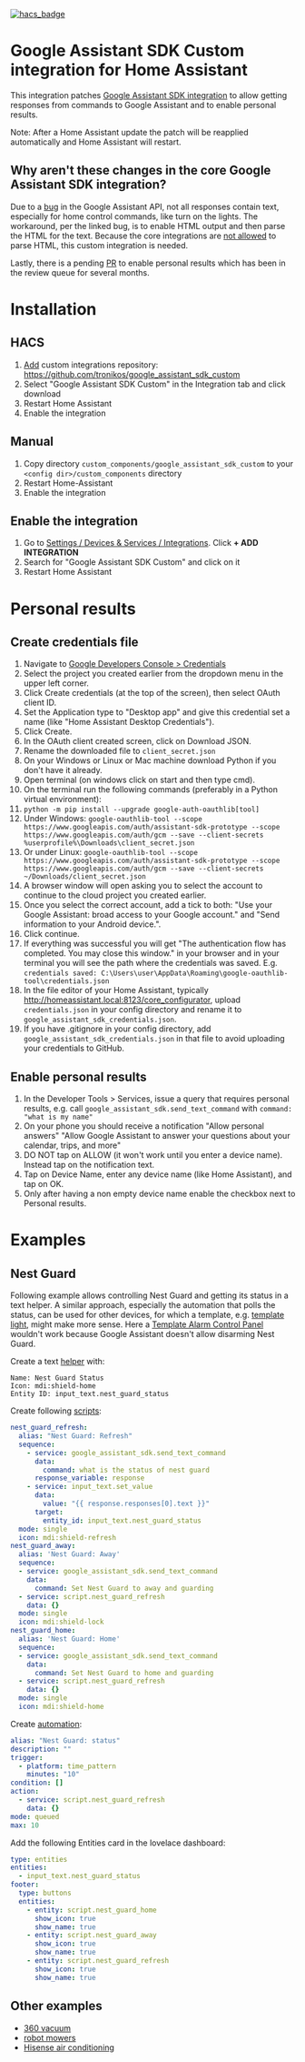 [![hacs_badge](https://img.shields.io/badge/HACS-Custom-41BDF5.svg)](https://github.com/hacs/integration)

# Google Assistant SDK Custom integration for Home Assistant

This integration patches [Google Assistant SDK integration](https://www.home-assistant.io/integrations/google_assistant_sdk/) to allow getting responses from commands to Google Assistant and to enable personal results.

Note: After a Home Assistant update the patch will be reapplied automatically and Home Assistant will restart.

## Why aren't these changes in the core Google Assistant SDK integration?

Due to a [bug](https://github.com/googlesamples/assistant-sdk-python/issues/391) in the Google Assistant API,
not all responses contain text, especially for home control commands, like turn on the lights.
The workaround, per the linked bug, is to enable HTML output and then parse the HTML for the text.
Because the core integrations are [not allowed](https://github.com/home-assistant/architecture/blob/master/adr/0004-webscraping.md) to parse HTML,
this custom integration is needed.

Lastly, there is a pending [PR](https://github.com/home-assistant/core/pull/88871) to enable personal results which has been in the review queue for several months.

# Installation

## HACS

1. [Add](http://homeassistant.local:8123/hacs/integrations) custom integrations repository: https://github.com/tronikos/google_assistant_sdk_custom
2. Select "Google Assistant SDK Custom" in the Integration tab and click download
3. Restart Home Assistant
4. Enable the integration

## Manual

1. Copy directory `custom_components/google_assistant_sdk_custom` to your `<config dir>/custom_components` directory
2. Restart Home-Assistant
3. Enable the integration

## Enable the integration

1. Go to [Settings / Devices & Services / Integrations](http://homeassistant.local:8123/config/integrations). Click **+ ADD INTEGRATION**
2. Search for "Google Assistant SDK Custom" and click on it
3. Restart Home Assistant

# Personal results

## Create credentials file

1. Navigate to [Google Developers Console > Credentials](https://console.cloud.google.com/apis/credentials)
2. Select the project you created earlier from the dropdown menu in the upper left corner.
3. Click Create credentials (at the top of the screen), then select OAuth client ID.
4. Set the Application type to "Desktop app" and give this credential set a name (like "Home Assistant Desktop Credentials").
5. Click Create.
6. In the OAuth client created screen, click on Download JSON.
7. Rename the downloaded file to `client_secret.json`
8. On your Windows or Linux or Mac machine download Python if you don't have it already.
9. Open terminal (on windows click on start and then type cmd).
10. On the terminal run the following commands (preferably in a Python virtual environment): 
11. `python -m pip install --upgrade google-auth-oauthlib[tool]`
12. Under Windows: `google-oauthlib-tool --scope https://www.googleapis.com/auth/assistant-sdk-prototype --scope https://www.googleapis.com/auth/gcm --save --client-secrets %userprofile%\Downloads\client_secret.json`
13. Or under Linux: `google-oauthlib-tool --scope https://www.googleapis.com/auth/assistant-sdk-prototype --scope https://www.googleapis.com/auth/gcm --save --client-secrets ~/Downloads/client_secret.json`
14. A browser window will open asking you to select the account to continue to the cloud project you created earlier.
15. Once you select the correct account, add a tick to both: "Use your Google Assistant: broad access to your Google account."  and "Send information to your Android device.".
16. Click continue.
17. If everything was successful you will get "The authentication flow has completed. You may close this window." in your browser and in your terminal you will see the path where the credentials was saved. E.g. `credentials saved: C:\Users\user\AppData\Roaming\google-oauthlib-tool\credentials.json`
18. In the file editor of your Home Assistant, typically http://homeassistant.local:8123/core_configurator, upload `credentials.json` in your config directory and rename it to `google_assistant_sdk_credentials.json`.
19. If you have .gitignore in your config directory, add `google_assistant_sdk_credentials.json` in that file to avoid uploading your credentials to GitHub.

## Enable personal results

1. In the Developer Tools > Services, issue a query that requires personal results, e.g. call `google_assistant_sdk.send_text_command` with `command: "what is my name"`
2. On your phone you should receive a notification "Allow personal answers" "Allow Google Assistant to answer your questions about your calendar, trips, and more"
3. DO NOT tap on ALLOW (it won't work until you enter a device name). Instead tap on the notification text.
4. Tap on Device Name, enter any device name (like Home Assistant), and tap on OK.
5. Only after having a non empty device name enable the checkbox next to Personal results.

# Examples

## Nest Guard

Following example allows controlling Nest Guard and getting its status in a text helper.
A similar approach, especially the automation that polls the status, can be used for other devices,
for which a template, e.g. [template light](https://www.home-assistant.io/integrations/light.template/), might make more sense. 
Here a [Template Alarm Control Panel](https://www.home-assistant.io/integrations/alarm_control_panel.template/) wouldn't work
because Google Assistant doesn't allow disarming Nest Guard.

Create a text [helper](http://homeassistant.local:8123/config/helpers) with:

```
Name: Nest Guard Status
Icon: mdi:shield-home
Entity ID: input_text.nest_guard_status
```

Create following [scripts](http://homeassistant.local:8123/config/script/dashboard):

```yaml
nest_guard_refresh:
  alias: "Nest Guard: Refresh"
  sequence:
    - service: google_assistant_sdk.send_text_command
      data:
        command: what is the status of nest guard
      response_variable: response
    - service: input_text.set_value
      data:
        value: "{{ response.responses[0].text }}"
      target:
        entity_id: input_text.nest_guard_status
  mode: single
  icon: mdi:shield-refresh
nest_guard_away:
  alias: 'Nest Guard: Away'
  sequence:
  - service: google_assistant_sdk.send_text_command
    data:
      command: Set Nest Guard to away and guarding
  - service: script.nest_guard_refresh
    data: {}
  mode: single
  icon: mdi:shield-lock
nest_guard_home:
  alias: 'Nest Guard: Home'
  sequence:
  - service: google_assistant_sdk.send_text_command
    data:
      command: Set Nest Guard to home and guarding
  - service: script.nest_guard_refresh
    data: {}
  mode: single
  icon: mdi:shield-home
```

Create [automation](http://homeassistant.local:8123/config/automation/dashboard):

```yaml
alias: "Nest Guard: status"
description: ""
trigger:
  - platform: time_pattern
    minutes: "10"
condition: []
action:
  - service: script.nest_guard_refresh
    data: {}
mode: queued
max: 10
```

Add the following Entities card in the lovelace dashboard:

```yaml
type: entities
entities:
  - input_text.nest_guard_status
footer:
  type: buttons
  entities:
    - entity: script.nest_guard_home
      show_icon: true
      show_name: true
    - entity: script.nest_guard_away
      show_icon: true
      show_name: true
    - entity: script.nest_guard_refresh
      show_icon: true
      show_name: true
```

## Other examples

- [360 vacuum](https://community.home-assistant.io/t/360-s6-vacuum-robot/124990/29)
- [robot mowers](https://github.com/tronikos/google_assistant_sdk_custom/issues/2#issuecomment-1473697969)
- [Hisense air conditioning](https://github.com/tronikos/google_assistant_sdk_custom/issues/3#issuecomment-1520227069)
